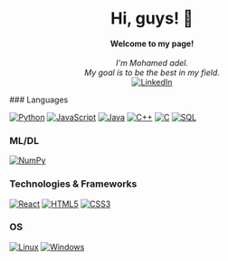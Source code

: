 <h1 align="center">Hi, guys! 👋</h1>

<p align="center">
    <b>Welcome to my page!</b><br><br>
    <i>
        I'm Mohamed adel.<br>
        My goal is to be the best in my field.      
    </i>
    <br>
    <a href="https://www.linkedin.com/in/mohamed-adel2810/">
        <img src="https://img.shields.io/badge/LinkedIn-blue?style=flat-square&logo=linkedin" alt="LinkedIn">
    </a>   
</p>
### Languages

[![Python](https://img.shields.io/badge/python-black?style=for-the-badge&logo=python)]()
[![JavaScript](https://img.shields.io/badge/javascript-black?style=for-the-badge&logo=javascript)]()
[![Java](https://img.shields.io/badge/java-black?style=for-the-badge&logo=openjdk)]()
[![C++](https://img.shields.io/badge/c++-black?style=for-the-badge&logo=cplusplus)]()
[![C](https://img.shields.io/badge/c-black?style=for-the-badge&logo=c)]()
[![SQL](https://img.shields.io/badge/sql-black?style=for-the-badge&logo=mysql)]()

### ML/DL
[![NumPy](https://img.shields.io/badge/numpy-black?style=for-the-badge&logo=numpy)]()
### Technologies & Frameworks
[![React](https://img.shields.io/badge/react-black?style=for-the-badge&logo=react)]()
[![HTML5](https://img.shields.io/badge/html5-black?style=for-the-badge&logo=html5)]()
[![CSS3](https://img.shields.io/badge/css3-black?style=for-the-badge&logo=css3)]()

### OS
[![Linux](https://img.shields.io/badge/linux-black?style=for-the-badge&logo=Linux)]()
[![Windows](https://img.shields.io/badge/Windows-black?style=for-the-badge&logo=Windows)]()

<!--
- 🔭 I’m currently working on ...
- 🌱 I’m currently learning ...
- 👯 I’m looking to collaborate on ...
- 🤔 I’m looking for help with ...
- 💬 Ask me about ...
- 📫 How to reach me: ...
- 😄 Pronouns: ...
- ⚡ Fun fact: ...
-->
